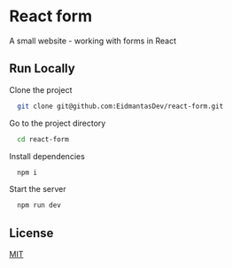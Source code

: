 # React form

A small website - working with forms in React

## Run Locally

Clone the project

```bash
  git clone git@github.com:EidmantasDev/react-form.git
```

Go to the project directory

```bash
  cd react-form
```

Install dependencies

```bash
  npm i
```

Start the server

```bash
  npm run dev
```

## License

[MIT](https://choosealicense.com/licenses/mit/)
